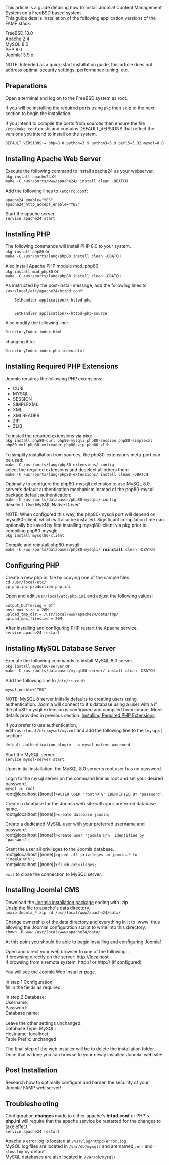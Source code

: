 <!-- Filename: FreeBSD_Installation / Display title: FreeBSD Installation -->

This article is a guide detailing how to install Joomla! Content
Management System on a FreeBSD based system.  
This guide details installation of the following application versions of
the FAMP stack:  
  
FreeBSD 13.0  
Apache 2.4  
MySQL 8.0  
PHP 8.0  
Joomla! 3.9.x  
  
NOTE: Intended as a quick-start installation guide, this article does
not address optimal [security
settings](https://docs.joomla.org/Security_Checklist "Special:MyLanguage/Security Checklist"),
performance tuning, etc.  
  

## Preparations

Open a terminal and log on to the FreeBSD system as root.

If you will be installing the required ports using `pkg` then skip to
the next section to begin the installation.

If you intend to compile the ports from sources then ensure the file
`/etc/make.conf` exists and contains DEFAULT_VERSIONS that reflect the
versions you intend to install on the system.  

    DEFAULT_VERSIONS+= php=8.0 python=3.9 python3=3.9 perl5=5.32 mysql=8.0

## Installing Apache Web Server

Execute the following command to install apache24 as your webserver.  
`pkg install apache24` or  
`make -C /usr/ports/www/apache24/ install clean -DBATCH`

Add the following lines to `/etc/rc.conf`:

    apache24_enable="YES"
    apache24_http_accept_enable="YES"

Start the apache server.  
`service apache24 start`  
  

## Installing PHP

The following commands will install PHP 8.0 to your system.  
`pkg install php80` or  
`make -C /usr/ports/lang/php80 install clean -DBATCH`  

Also install Apache PHP module mod_php80.  
`pkg install mod_php80` or  
`make -C /usr/ports/lang/php80 install clean -DBATCH`  

As instructed by the post-install message, add the following lines to
`/usr/local/etc/apache24/httpd.conf`:  

        SetHandler application/x-httpd-php


        SetHandler application/x-httpd-php-source

Also modify the following line:  

    DirectoryIndex index.html

changing it to:  

    DirectoryIndex index.php index.html

## Installing Required PHP Extensions

Joomla requires the following PHP extensions:

- CURL
- MYSQLI
- SESSION
- SIMPLEXML
- XML
- XMLREADER
- ZIP
- ZLIB

To install the required extensions via pkg:  
`pkg install php80-curl php80-mysqli php80-session php80-simplexml php80-xml php80-xmlreader php80-zip php80-zlib`  

To simplify installation from sources, the php80-extensions meta-port
can be used:  
`make -C /usr/ports/lang/php80-extensions/ config`  
select the required extensions and deselect all others then:  
`make -C /usr/ports/lang/php80-extensions/ install clean -DBATCH`  

Optimally to configure the php80-mysqli extension to use MySQL 8.0
server's default authentication mechanism instead of the php80-mysqli
package default authentication:  
`make -C /usr/ports/databases/php80-mysqli/ config`  
deselect 'Use MySQL Native Driver'  
  
NOTE: When configured this way, the php80-mysqli port will depend on
mysql80-client, which will also be installed. Significant compilation
time can optionally be saved by first installing mysql80-client via pkg
prior to compiling php80-mysqli:  
`pkg install mysql80-client`  
  
Compile and reinstall php80-mysqli:  
`make -C /usr/ports/databases/php80-mysqli/ `**`reinstall`**` clean -DBATCH`  

## Configuring PHP

Create a new php.ini file by copying one of the sample files.  
`cd /usr/local/etc/`  
`cp php.ini-production php.ini`  

Open and edit `/usr/local/etc/php.ini` and adjust the following values:

    output_buffering = Off
    post_max_size = 20M
    upload_tmp_dir = /usr/local/www/apache24/data/tmp/
    upload_max_filesize = 20M

After installing and configuring PHP restart the Apache service.  
`service apache24 restart`  
  

## Installing MySQL Database Server

Execute the following commands to install MySQL 8.0 server.  
`pkg install mysql80-server` or  
`make -C /usr/ports/databases/mysql80-server/ install clean -DBATCH`  
  

Add the following line to `/etc/rc.conf`:  

    mysql_enable="YES"

NOTE: MySQL 8 server initially defaults to creating users using
authentication. Joomla will connect to it's database using a user with a
if the php80-mysqli extension is configured and compiled from source.
More details provided in previous section: [Installing Required PHP
Extensions](https://docs.joomla.org/FreeBSD_Installation#Installing_Required_PHP_Extensions "FreeBSD Installation").

If you prefer to use authentication,  
edit `/usr/local/etc/mysql/my.cnf` and add the following line to the
`[mysqld]` section:  

    default_authentication_plugin   = mysql_native_password

Start the MySQL server.  
`service mysql-server start`  
  
Upon initial installation, the MySQL 8.0 server's root user has no
password.  
  
Login to the mysql server on the command line as root and set your
desired password.  
`mysql -u root`  
root@localhost
\[(none)\]\>`ALTER USER 'root'@'%' IDENTIFIED BY 'password';`  
  
Create a database for the Joomla web site with your preferred database
name.  
root@localhost \[(none)\]\>`create database joomla;`  
  
Create a dedicated MySQL user with your preferred username and
password.  
root@localhost
\[(none)\]\>`create user 'joomla'@'%' identified by 'password';`  
  
Grant the user all privileges to the Joomla database.  
root@localhost
\[(none)\]\>`grant all privileges on joomla.* to 'joomla'@'%';`  
root@localhost \[(none)\]\>`flush privileges;`  
  
`exit` to close the connection to MySQL server.  
  

## Installing Joomla! CMS

Download the
<a href="https://downloads.joomla.org/latest" class="external text"
target="_blank" rel="noreferrer noopener">Joomla installation
package</a> ending with .zip  
Unzip the file to apache's data directory.  
`unzip Joomla_*.zip -d /usr/local/www/apache24/data/`  

Change ownership of the data directory and everything in it to 'www'
thus allowing the Joomla! configuration script to write into this
directory.  
`chown -R www /usr/local/www/apache24/data/`  

At this point you should be able to begin installing and configuring
Joomla!  

Open and direct your web browser to one of the following...  
If browsing directly on the server:
<a href="http://localhost" class="external free" target="_blank"
rel="nofollow noreferrer noopener">http://localhost</a>  
If browsing from a remote system: http:// or http:// (if configured)  

You will see the Joomla Web Installer page.  

  
In step 1 Configuration:  
fill in the fields as required.  

  
In step 2 Database:  
Username:  
Password:  
Database name:  

  
Leave the other settings unchanged:  
Database Type: MySQLi  
Hostname: localhost  
Table Prefix: unchanged  

  
The final step of the web installer will be to delete the installation
folder.  
Once that is done you can browse to your newly installed Joomla! web
site!  
  

## Post Installation

Research how to optimally configure and harden the security of your
Joomla! FAMP web server!  
  

## Troubleshooting

Configuration **changes** made to either apache's **httpd.conf** or
PHP's **php.ini** will require that the apache service be restarted for
the changes to take effect.  
`service apache24 restart`  

  
Apache's error log is located at `/var/log/httpd-error.log`  
MySQL log files are located in `/var/db/mysql/` and are named `.err` and
`-slow.log` by default.  
MySQL databases are also located in `/var/db/mysql/`  
